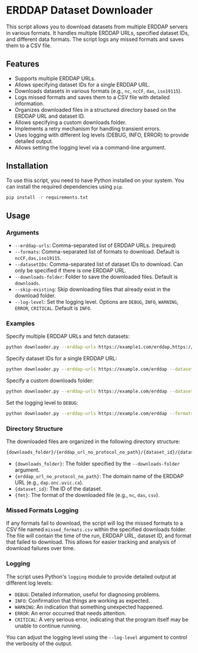 # ERDDAP Dataset Downloader

This script allows you to download datasets from multiple ERDDAP servers in various formats. It handles multiple ERDDAP URLs, specified dataset IDs, and different data formats. The script logs any missed formats and saves them to a CSV file.

## Features

- Supports multiple ERDDAP URLs.
- Allows specifying dataset IDs for a single ERDDAP URL.
- Downloads datasets in various formats (e.g., `nc`, `ncCF`, `das`, `iso19115`).
- Logs missed formats and saves them to a CSV file with detailed information.
- Organizes downloaded files in a structured directory based on the ERDDAP URL and dataset ID.
- Allows specifying a custom downloads folder.
- Implements a retry mechanism for handling transient errors.
- Uses logging with different log levels (DEBUG, INFO, ERROR) to provide detailed output.
- Allows setting the logging level via a command-line argument.

## Installation

To use this script, you need to have Python installed on your system. You can install the required dependencies using `pip`.

```sh
pip install -r requirements.txt
```

## Usage

### Arguments

- `--erddap-urls`: Comma-separated list of ERDDAP URLs. (required)
- `--formats`: Comma-separated list of formats to download. Default is `ncCF,das,iso19115`.
- `--datasetIDs`: Comma-separated list of dataset IDs to download. Can only be specified if there is one ERDDAP URL.
- `--downloads-folder`: Folder to save the downloaded files. Default is `downloads`.
- `--skip-existing`: Skip downloading files that already exist in the download folder.
- `--log-level`: Set the logging level. Options are `DEBUG`, `INFO`, `WARNING`, `ERROR`, `CRITICAL`. Default is `INFO`.

### Examples

Specify multiple ERDDAP URLs and fetch datasets:

```sh
python downloader.py --erddap-urls https://example1.com/erddap,https://example2.com/erddap --formats nc,das,csv,tsv,json
```

Specify dataset IDs for a single ERDDAP URL:

```sh
python downloader.py --erddap-urls https://example.com/erddap --datasetIDs dataset1,dataset2,dataset3 --formats nc,das,csv,tsv,json
```

Specify a custom downloads folder:

```sh
python downloader.py --erddap-urls https://example.com/erddap --datasetIDs dataset1,dataset2,dataset3 --formats nc,das,csv,tsv,json --downloads-folder /path/to/custom/downloads
```

Set the logging level to `DEBUG`:

```sh
python downloader.py --erddap-urls https://example.com/erddap --formats nc,das --log-level DEBUG
```

### Directory Structure

The downloaded files are organized in the following directory structure:

```txt
{downloads_folder}/{erddap_url_no_protocol_no_path}/{dataset_id}/{dataset_id}.{fmt}
```

- `{downloads_folder}`: The folder specified by the `--downloads-folder` argument.
- `{erddap_url_no_protocol_no_path}`: The domain name of the ERDDAP URL (e.g., `dap.onc.uvic.ca`).
- `{dataset_id}`: The ID of the dataset.
- `{fmt}`: The format of the downloaded file (e.g., `nc`, `das`, `csv`).

### Missed Formats Logging

If any formats fail to download, the script will log the missed formats to a CSV file named `missed_formats.csv` within the specified downloads folder. The file will contain the time of the run, ERDDAP URL, dataset ID, and format that failed to download. This allows for easier tracking and analysis of download failures over time.

### Logging

The script uses Python's `logging` module to provide detailed output at different log levels:

- `DEBUG`: Detailed information, useful for diagnosing problems.
- `INFO`: Confirmation that things are working as expected.
- `WARNING`: An indication that something unexpected happened.
- `ERROR`: An error occurred that needs attention.
- `CRITICAL`: A very serious error, indicating that the program itself may be unable to continue running.

You can adjust the logging level using the `--log-level` argument to control the verbosity of the output.
